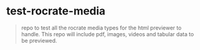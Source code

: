 # test-rocrate-media

> repo to test all the rocrate media types for the html previewer to handle.
> This repo will include pdf, images, videos and tabular data to be previewed.
